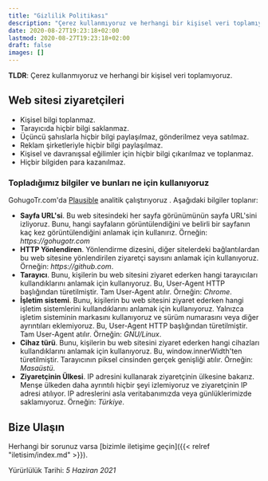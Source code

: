 ```yaml
---
title: "Gizlilik Politikası"
description: "Çerez kullanmıyoruz ve herhangi bir kişisel veri toplamıyoruz."
date: 2020-08-27T19:23:18+02:00
lastmod: 2020-08-27T19:23:18+02:00
draft: false
images: []
---
```


__TLDR__: Çerez kullanmıyoruz ve herhangi bir kişisel veri toplamıyoruz.

## Web sitesi ziyaretçileri

- Kişisel bilgi toplanmaz.
- Tarayıcıda hiçbir bilgi saklanmaz.
- Üçüncü şahıslarla hiçbir bilgi paylaşılmaz, gönderilmez veya satılmaz.
- Reklam şirketleriyle hiçbir bilgi paylaşılmaz.
- Kişisel ve davranışsal eğilimler için hiçbir bilgi çıkarılmaz ve toplanmaz.
- Hiçbir bilgiden para kazanılmaz.

### Topladığımız bilgiler ve bunları ne için kullanıyoruz

GohugoTr.com'da [Plausible](https://plausible.io/) analitik çalıştırıyoruz . Aşağıdaki bilgiler toplanır:

- __Sayfa URL'si__. Bu web sitesindeki her sayfa görünümünün sayfa URL'sini izliyoruz. Bunu, hangi sayfaların görüntülendiğini ve belirli bir sayfanın kaç kez görüntülendiğini anlamak için kullanırız. Örneğin: _https://gohugotr.com_
- __HTTP Yönlendiren__. Yönlendirme dizesini, diğer sitelerdeki bağlantılardan bu web sitesine yönlendirilen ziyaretçi sayısını anlamak için kullanıyoruz. Örneğin: _https://github.com_.
- __Tarayıcı__. Bunu, kişilerin bu web sitesini ziyaret ederken hangi tarayıcıları kullandıklarını anlamak için kullanıyoruz. Bu, User-Agent HTTP başlığından türetilmiştir. Tam User-Agent atılır. Örneğin: _Chrome_.
- __İşletim sistemi__. Bunu, kişilerin bu web sitesini ziyaret ederken hangi işletim sistemlerini kullandıklarını anlamak için kullanıyoruz. Yalnızca işletim sisteminin markasını kullanıyoruz ve sürüm numarasını veya diğer ayrıntıları eklemiyoruz. Bu, User-Agent HTTP başlığından türetilmiştir. Tam User-Agent atılır. Örneğin: _GNU/Linux_.
- __Cihaz türü__. Bunu, kişilerin bu web sitesini ziyaret ederken hangi cihazları kullandıklarını anlamak için kullanıyoruz. Bu, window.innerWidth'ten türetilmiştir. Tarayıcının piksel cinsinden gerçek genişliği atılır. Örneğin: _Masaüstü_.
- __Ziyaretçinin Ülkesi__. IP adresini kullanarak ziyaretçinin ülkesine bakarız. Menşe ülkeden daha ayrıntılı hiçbir şeyi izlemiyoruz ve ziyaretçinin IP adresi atılıyor. IP adreslerini asla veritabanımızda veya günlüklerimizde saklamıyoruz. Örneğin: _Türkiye_.

## Bize Ulaşın

Herhangi bir sorunuz varsa [bizimle iletişime geçin]({{< relref "iletisim/index.md" >}}).

Yürürlülük Tarihi: _5 Haziran 2021_
